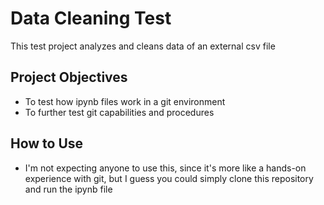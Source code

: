 # Data Cleaning Test

This test project analyzes and cleans data of an external csv file

## Project Objectives
- To test how ipynb files work in a git environment
- To further test git capabilities and procedures

## How to Use
- I'm not expecting anyone to use this, since it's more like a hands-on experience with git, but I guess you could simply clone this repository and run the ipynb file